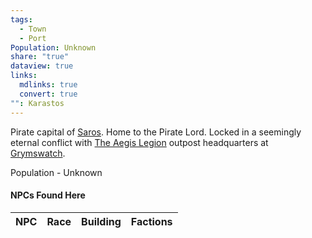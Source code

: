 ```yaml
---
tags:
  - Town
  - Port
Population: Unknown
share: "true"
dataview: true
links:
  mdlinks: true
  convert: true
"": Karastos
---
```


Pirate capital of [Saros](../../../History-&%20Lore/A-Brief-Saros-History.md). Home to the Pirate Lord. Locked in a seemingly eternal conflict with [The Aegis Legion](../../../Factions-&%20Clans/The%20Aegis%20Legion/index.md) outpost headquarters at [Grymswatch](../Grymswatch/index.md). 

Population - Unknown

#### NPCs Found Here
| NPC | Race | Building | Factions |
| --- | ---- | -------- | -------- |
